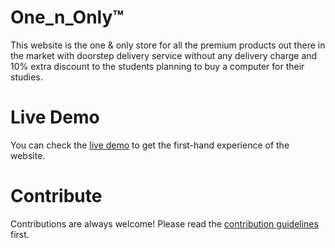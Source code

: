 # One_n_Only™

This website is the one & only store for all the premium products out there in the market with doorstep delivery service without any delivery charge and 10% extra discount to the students planning to buy a computer for their studies.

# Live Demo

You can check the [live demo](https://fahad-copter.github.io/One_n_Only/) to get the first-hand experience of the website.

# Contribute

Contributions are always welcome!
Please read the [contribution guidelines](contributing.md) first.
